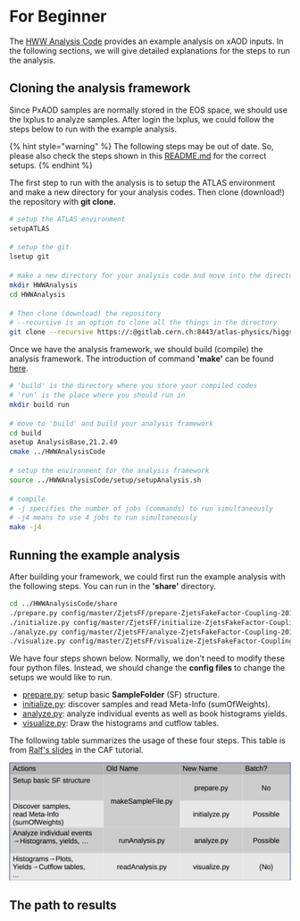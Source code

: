 # For Beginner

The [HWW Analysis Code](https://gitlab.cern.ch/atlas-physics/higgs/hww/HWWAnalysisCode) provides an example analysis on xAOD inputs. In the following sections, we will give detailed explanations for the steps to run the analysis.

## Cloning the analysis framework

Since PxAOD samples are normally stored in the EOS space, we should use the lxplus to analyze samples. After login the lxplus, we could follow the steps below to run with the example analysis.

{% hint style="warning" %}
The following steps may be out of date. So, please also check the steps shown in this [README.md](https://gitlab.cern.ch/atlas-physics/higgs/hww/HWWAnalysisCode/blob/master/README.md) for the correct setups.
{% endhint %}

The first step to run with the analysis is to setup the ATLAS environment and make a new directory for your analysis codes. Then clone \(download!\) the repository with **git clone.** 

```bash
# setup the ATLAS environment
setupATLAS

# setup the git 
lsetup git

# make a new directory for your analysis code and move into the directory
mkdir HWWAnalysis
cd HWWAnalysis

# Then clone (download) the repository 
# --recursive is an option to clone all the things in the directory
git clone --recursive https://:@gitlab.cern.ch:8443/atlas-physics/higgs/hww/HWWAnalysisCode.git
```

Once we have the analysis framework, we should build \(compile\) the analysis framework. The introduction of command **'make'** can be found [here](https://www.tutorialspoint.com/unix_commands/make.htm). 

```bash
# 'build' is the directory where you store your compiled codes
# 'run' is the place where you should run in 
mkdir build run

# move to 'build' and build your analysis framework
cd build
asetup AnalysisBase,21.2.49
cmake ../HWWAnalysisCode

# setup the environment for the analysis framework
source ../HWWAnalysisCode/setup/setupAnalysis.sh

# compile 
# -j specifies the number of jobs (commands) to run simultaneously
# -j4 means to use 4 jobs to run simultaneously
make -j4

```

## Running the example analysis

After building your framework, we could first run the example analysis with the following steps. You can run in the **'share'** directory. 

```bash
cd ../HWWAnalysisCode/share
./prepare.py config/master/ZjetsFF/prepare-ZjetsFakeFactor-Coupling-2018.cfg
./initialize.py config/master/ZjetsFF/initialize-ZjetsFakeFactor-Coupling-2018.cfg
./analyze.py config/master/ZjetsFF/analyze-ZjetsFakeFactor-Coupling-2018.cfg
./visualize.py config/master/ZjetsFF/visualize-ZjetsFakeFactor-Coupling-2018.cfg
```

We have four steps shown below. Normally, we don't need to modify these four python files. Instead, we should change the **config files** to change the setups we would like to run. 

* [prepare.py](https://gitlab.cern.ch/atlas-physics/higgs/hww/HWWAnalysisCode/blob/master/share/prepare.py):  setup basic **SampleFolder** \(SF\) structure.
* [initialize.py](https://gitlab.cern.ch/atlas-physics/higgs/hww/HWWAnalysisCode/blob/master/share/initialize.py): discover samples and read Meta-Info \(sumOfWeights\).
* [analyze.py](https://gitlab.cern.ch/atlas-physics/higgs/hww/HWWAnalysisCode/blob/master/share/analyze.py): analyze individual events as well as book histograms  yields.
* [visualize.py](https://gitlab.cern.ch/atlas-physics/higgs/hww/HWWAnalysisCode/blob/master/share/visualize.py): Draw the histograms and cutflow tables.

The following table summarizes the usage of these four steps. This table is from [Ralf's slides](https://indico.cern.ch/event/771763/contributions/3207844/attachments/1767899/2871281/caf_tutorial_concepts.pdf) in the CAF tutorial.

![](../../../../.gitbook/assets/ying-mu-kuai-zhao-20190119-xia-wu-8.46.07.png)

## The path to results

